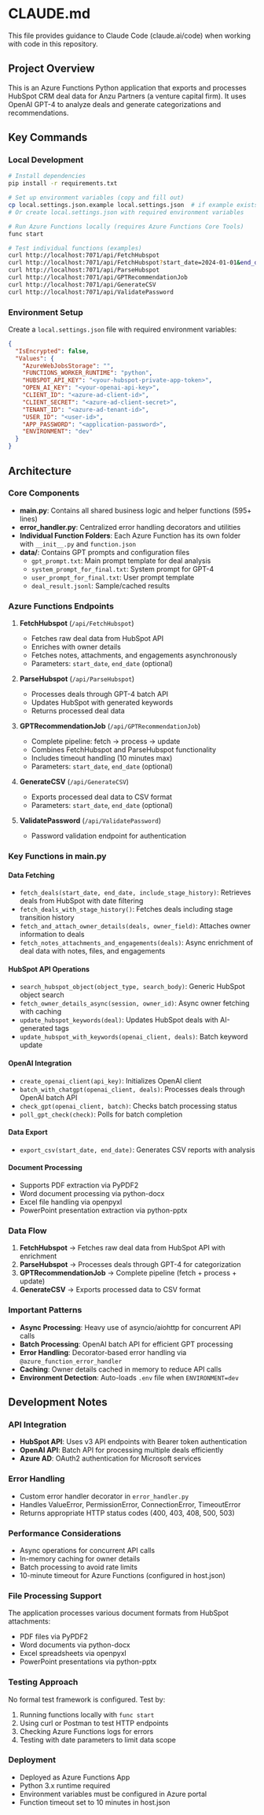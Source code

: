 # CLAUDE.md

This file provides guidance to Claude Code (claude.ai/code) when working with code in this repository.

## Project Overview

This is an Azure Functions Python application that exports and processes HubSpot CRM deal data for Anzu Partners (a venture capital firm). It uses OpenAI GPT-4 to analyze deals and generate categorizations and recommendations.

## Key Commands

### Local Development
```bash
# Install dependencies
pip install -r requirements.txt

# Set up environment variables (copy and fill out)
cp local.settings.json.example local.settings.json  # if example exists
# Or create local.settings.json with required environment variables

# Run Azure Functions locally (requires Azure Functions Core Tools)
func start

# Test individual functions (examples)
curl http://localhost:7071/api/FetchHubspot
curl http://localhost:7071/api/FetchHubspot?start_date=2024-01-01&end_date=2024-12-31
curl http://localhost:7071/api/ParseHubspot
curl http://localhost:7071/api/GPTRecommendationJob
curl http://localhost:7071/api/GenerateCSV
curl http://localhost:7071/api/ValidatePassword
```

### Environment Setup
Create a `local.settings.json` file with required environment variables:
```json
{
  "IsEncrypted": false,
  "Values": {
    "AzureWebJobsStorage": "",
    "FUNCTIONS_WORKER_RUNTIME": "python",
    "HUBSPOT_API_KEY": "<your-hubspot-private-app-token>",
    "OPEN_AI_KEY": "<your-openai-api-key>",
    "CLIENT_ID": "<azure-ad-client-id>",
    "CLIENT_SECRET": "<azure-ad-client-secret>",
    "TENANT_ID": "<azure-ad-tenant-id>",
    "USER_ID": "<user-id>",
    "APP_PASSWORD": "<application-password>",
    "ENVIRONMENT": "dev"
  }
}
```

## Architecture

### Core Components
- **main.py**: Contains all shared business logic and helper functions (595+ lines)
- **error_handler.py**: Centralized error handling decorators and utilities
- **Individual Function Folders**: Each Azure Function has its own folder with `__init__.py` and `function.json`
- **data/**: Contains GPT prompts and configuration files
  - `gpt_prompt.txt`: Main prompt template for deal analysis
  - `system_prompt_for_final.txt`: System prompt for GPT-4
  - `user_prompt_for_final.txt`: User prompt template
  - `deal_result.jsonl`: Sample/cached results

### Azure Functions Endpoints

1. **FetchHubspot** (`/api/FetchHubspot`)
   - Fetches raw deal data from HubSpot API
   - Enriches with owner details
   - Fetches notes, attachments, and engagements asynchronously
   - Parameters: `start_date`, `end_date` (optional)

2. **ParseHubspot** (`/api/ParseHubspot`)
   - Processes deals through GPT-4 batch API
   - Updates HubSpot with generated keywords
   - Returns processed deal data

3. **GPTRecommendationJob** (`/api/GPTRecommendationJob`)
   - Complete pipeline: fetch → process → update
   - Combines FetchHubspot and ParseHubspot functionality
   - Includes timeout handling (10 minutes max)
   - Parameters: `start_date`, `end_date` (optional)

4. **GenerateCSV** (`/api/GenerateCSV`)
   - Exports processed deal data to CSV format
   - Parameters: `start_date`, `end_date` (optional)

5. **ValidatePassword** (`/api/ValidatePassword`)
   - Password validation endpoint for authentication

### Key Functions in main.py

#### Data Fetching
- `fetch_deals(start_date, end_date, include_stage_history)`: Retrieves deals from HubSpot with date filtering
- `fetch_deals_with_stage_history()`: Fetches deals including stage transition history
- `fetch_and_attach_owner_details(deals, owner_field)`: Attaches owner information to deals
- `fetch_notes_attachments_and_engagements(deals)`: Async enrichment of deal data with notes, files, and engagements

#### HubSpot API Operations
- `search_hubspot_object(object_type, search_body)`: Generic HubSpot object search
- `fetch_owner_details_async(session, owner_id)`: Async owner fetching with caching
- `update_hubspot_keywords(deal)`: Updates HubSpot deals with AI-generated tags
- `update_hubspot_with_keywords(openai_client, deals)`: Batch keyword update

#### OpenAI Integration
- `create_openai_client(api_key)`: Initializes OpenAI client
- `batch_with_chatgpt(openai_client, deals)`: Processes deals through OpenAI batch API
- `check_gpt(openai_client, batch)`: Checks batch processing status
- `poll_gpt_check(check)`: Polls for batch completion

#### Data Export
- `export_csv(start_date, end_date)`: Generates CSV reports with analysis

#### Document Processing
- Supports PDF extraction via PyPDF2
- Word document processing via python-docx
- Excel file handling via openpyxl
- PowerPoint presentation extraction via python-pptx

### Data Flow
1. **FetchHubspot** → Fetches raw deal data from HubSpot API with enrichment
2. **ParseHubspot** → Processes deals through GPT-4 for categorization
3. **GPTRecommendationJob** → Complete pipeline (fetch + process + update)
4. **GenerateCSV** → Exports processed data to CSV format

### Important Patterns
- **Async Processing**: Heavy use of asyncio/aiohttp for concurrent API calls
- **Batch Processing**: OpenAI batch API for efficient GPT processing
- **Error Handling**: Decorator-based error handling via `@azure_function_error_handler`
- **Caching**: Owner details cached in memory to reduce API calls
- **Environment Detection**: Auto-loads `.env` file when `ENVIRONMENT=dev`

## Development Notes

### API Integration
- **HubSpot API**: Uses v3 API endpoints with Bearer token authentication
- **OpenAI API**: Batch API for processing multiple deals efficiently
- **Azure AD**: OAuth2 authentication for Microsoft services

### Error Handling
- Custom error handler decorator in `error_handler.py`
- Handles ValueError, PermissionError, ConnectionError, TimeoutError
- Returns appropriate HTTP status codes (400, 403, 408, 500, 503)

### Performance Considerations
- Async operations for concurrent API calls
- In-memory caching for owner details
- Batch processing to avoid rate limits
- 10-minute timeout for Azure Functions (configured in host.json)

### File Processing Support
The application processes various document formats from HubSpot attachments:
- PDF files via PyPDF2
- Word documents via python-docx
- Excel spreadsheets via openpyxl
- PowerPoint presentations via python-pptx

### Testing Approach
No formal test framework is configured. Test by:
1. Running functions locally with `func start`
2. Using curl or Postman to test HTTP endpoints
3. Checking Azure Functions logs for errors
4. Testing with date parameters to limit data scope

### Deployment
- Deployed as Azure Functions App
- Python 3.x runtime required
- Environment variables must be configured in Azure portal
- Function timeout set to 10 minutes in host.json
